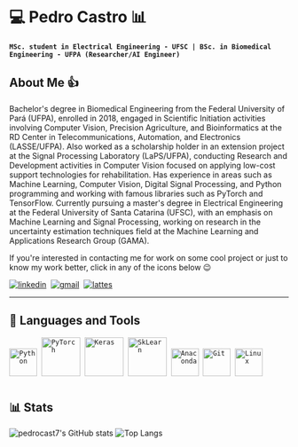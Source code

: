 # 💻 Pedro Castro 📊

**`MSc. student in Electrical Engineering - UFSC | BSc. in Biomedical Engineering - UFPA (Researcher/AI Engineer)`**

## About Me 👍

Bachelor's degree in Biomedical Engineering from the Federal University of Pará (UFPA), enrolled in 2018, engaged in Scientific Initiation activities involving Computer Vision, Precision Agriculture, and Bioinformatics at the RD Center in Telecommunications, Automation, and Electronics (LASSE/UFPA). Also worked as a scholarship holder in an extension project at the Signal Processing Laboratory (LaPS/UFPA), conducting Research and Development activities in Computer Vision focused on applying low-cost support technologies for rehabilitation. Has experience in areas such as Machine Learning, Computer Vision, Digital Signal Processing, and Python programming and working with famous libraries such as PyTorch and TensorFlow. Currently pursuing a master's degree in Electrical Engineering at the Federal University of Santa Catarina (UFSC), with an emphasis on Machine Learning and Signal Processing, working on research in the uncertainty estimation techniques field at the Machine Learning and Applications Research Group (GAMA).

If you're interested in contacting me for work on some cool project or just to know my work better, click in any of the icons below 😉

<p align="left">
  <a href="https://www.linkedin.com/in/pedrocast7" target="_blank"><img src="https://img.shields.io/badge/LinkedIn-0077B5?style=for-the-badge&logo=linkedin&logoColor=white" alt="linkedin"/></a>&nbsp;
  <a href="mailto:pedro.a.f.castro77@gmail.com" target="_blank"><img src="https://img.shields.io/badge/Gmail-D14836?style=for-the-badge&logo=gmail&logoColor=white" alt="gmail"/></a>&nbsp;
  <a href="http://lattes.cnpq.br/2248635421197378" target="_blank"> <img src ="https://img.shields.io/badge/Lattes-orange?style=for-the-badge&logo=GitBook&logoColor=white&link=http://lattes.cnpq.br/2433599000300626" alt="lattes"/></a>&nbsp;
</p>

---

## 🧰 Languages and Tools

<p align="left">
  <code><img alt="Python" width="50px"  src="https://cdn.jsdelivr.net/gh/devicons/devicon/icons/python/python-plain.svg"/></code>&nbsp;
  <code><img alt="PyTorch" width="70px" src="https://cdn.jsdelivr.net/gh/devicons/devicon/icons/pytorch/pytorch-plain-wordmark.svg"/></code>&nbsp;
  <code><img alt="Keras" width="70px" src="https://cdn.jsdelivr.net/gh/devicons/devicon/icons/keras/keras-original-wordmark.svg"/></code>&nbsp;
  <code><img alt="SkLearn" width="70px" src="https://upload.wikimedia.org/wikipedia/commons/0/05/Scikit_learn_logo_small.svg"/></code>&nbsp;
  <code><img alt="Anaconda" width="50px" src="https://cdn.jsdelivr.net/gh/devicons/devicon/icons/anaconda/anaconda-original.svg"/></code>&nbsp;
  <code><img alt="Git" width="50px" src="https://cdn.jsdelivr.net/gh/devicons/devicon/icons/git/git-original.svg"/></code>&nbsp;
  <code><img alt="Linux" width="50px" src="https://cdn.jsdelivr.net/gh/devicons/devicon/icons/linux/linux-original.svg"/></code>&nbsp;
</p>

#

## 📊 Stats
![pedrocast7's GitHub stats](https://github-readme-stats.vercel.app/api?username=pedrocast7&show_icons=true&theme=catppuccin_mocha )
![Top Langs](https://github-readme-stats.vercel.app/api/top-langs/?username=pedrocast7&show_icons=true&theme=catppuccin_mocha )


